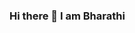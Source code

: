 ### Hi there 👋 I am Bharathi

<!--
**sgbharti22/sgbharti22** is a ✨ _special_ ✨ repository because its `README.md` (this file) appears on your GitHub profile.

Here are some ideas to get you started:

- 🔭 I’m currently studing in JSSSTU, Mysore
- 🌱 I’m currently learning DSA in Java,Java App Dev
